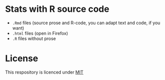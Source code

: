 # Stats with R source code

* `.Rmd` files (source prose and R-code, you can adapt text and code, if you want)
* `.html` files (open in Firefox)
* `.R` files without prose

# License
This respository is licenced under [MIT](LICENSE)
